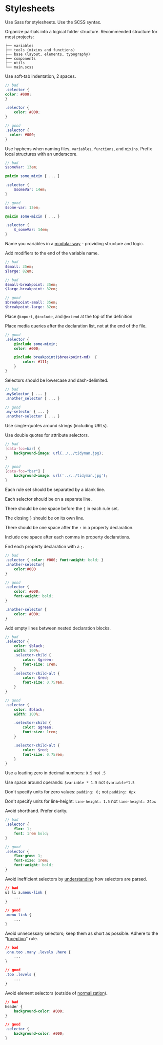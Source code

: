 # Stylesheets

Use Sass for stylesheets. Use the SCSS syntax.

Organize partials into a logical folder structure. Recommended structure for most projects:

```
├── variables
├── tools (mixins and functions)
├── base (layout, elements, typography)
├── components
├── utils
└── main.scss
```

Use soft-tab indentation, 2 spaces.

```scss
// bad
.selector {
color: #000;
}

.selector {
	color: #000;
}

// good
.selector {
  color: #000;
}
```

Use hyphens when naming files, `variables`, `functions`, and `mixins`. Prefix local structures with an underscore.

```scss
// bad
$someVar: 13em;

@mixin some_mixin { ... }

.selector {
	$someVar: 14em;
}

// good
$some-var: 13em;

@mixin some-mixin { ... }

.selector {
	$_someVar: 14em;
}
```

Name you variables in a [modular way](http://webdesign.tutsplus.com/tutorials/htmlcss-tutorials/quick-tip-name-your-sass-variables-modularly/) - providing structure and logic.

Add modifiers to the end of the variable name.

```scss
// bad
$small: 35em;
$large: 82em;

// bad
$small-breakpoint: 35em;
$large-breakpoint: 82em;

// good
$breakpoint-small: 35em;
$breakpoint-large: 82em;
```

Place `@import`, `@include`, and `@extend` at the top of the definition

Place media queries after the declaration list, not at the end of the file.

```scss
// good
.selector {
	@include some-mixin;
	color: #000;

	@include breakpoint($breakpoint-md)  {
		color: #111;
	}
}
```

Selectors should be lowercase and dash-delimited.

```scss
// bad
.mySelector { ... }
.another_selector { ... }

// good
.my-selector { ... }
.another-selector { ... }
```

Use single-quotes around strings (including URLs).

Use double quotes for attribute selectors.

```scss
// bad
[data-foo=bar] {
	background-image: url(../../tidyman.jpg);
}

// good
[data-foo="bar"] {
	background-image: url('../../tidyman.jpg');
}
```

Each rule set should be separated by a blank line.

Each selector should be on a separate line.

There should be one space before the `{` in each rule set.

The closing `}` should be on its own line.

There should be one space after the `:` in a property declaration.

Include one space after each comma in property declarations.

End each property declaration with a `;`.

```scss
// bad
.selector { color: #000; font-weight: bold; }
.another-selector{
	color:#000
}

// good
.selector {
	color: #000;
	font-weight: bold;
}

.another-selector {
	color: #000;
}
```

Add empty lines between nested declaration blocks.

```scss
// bad
.selector {
	color: $black;
	width: 100%;
  	.selector-child {
  		color: $green;
  		font-size: 1rem;
  	}
  	.selector-child-alt {
  		color: $red;
  		font-size: 0.75rem;
  	}
}

// good
.selector {
	color: $black;
	width: 100%;

  	.selector-child {
  		color: $green;
  		font-size: 1rem;
  	}

  	.selector-child-alt {
  		color: $red;
  		font-size: 0.75rem;
  	}
}
```

Use a leading zero in decimal numbers: `0.5` not `.5`

Use space around operands: `$variable * 1.5` not `$variable*1.5`

Don't specify units for zero values: `padding: 0;` not `padding: 0px`

Don't specify units for line-height: `line-height: 1.5` not `line-height: 24px`

Avoid shorthand. Prefer clarity.

```scss
// bad
.selector {
	flex: 1;
	font: 1rem bold;
}

// good
.selector {
	flex-grow: 1;
	font-size: 1rem;
	font-weight: bold;
}
```

Avoid inefficient selectors by [understanding](http://css-tricks.com/efficiently-rendering-css/) how selectors are parsed.

```css
// bad
ul li a.menu-link {
    ...
}

// good
.menu-link {
    ...
}
```

Avoid unnecessary selectors; keep them as short as possible. Adhere to the "[Inception](http://thesassway.com/beginner/the-inception-rule)" rule.

```css
// bad
.one.too .many .levels .here {
    ...
}

// good
.too .levels {
    ...
}
```

Avoid element selectors (outside of [normalization](https://github.com/necolas/normalize.css)).

```css
// bad
header {
    background-color: #000;
}

// good
.selector {
    background-color: #000;
}
```
